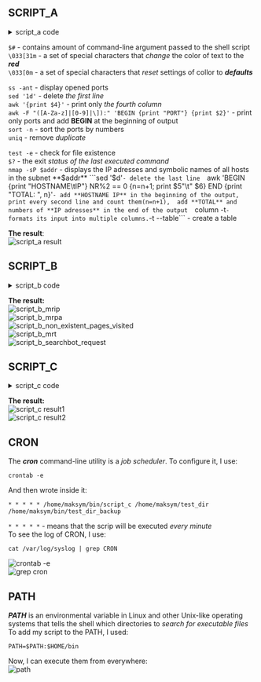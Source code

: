 SCRIPT_A
---------

<details><summary>script_a code</summary>

```
#!/bin/bash

function find_open_ports() {
        ss -ant | sed '1d' | awk '{print $4}' | awk -F "([A-Za-z]|[0-9]|\]):" 'BEGIN {print "PORT"} {print $2}' | sort -n | uniq
}

function check_install_nmap() {
        test -e /usr/bin/nmap
        if [ "$?" == "false" ]
        then
                echo "nmap is NOT installed. Start installind"
                sudo apt install nmap
        fi
}

function find_ip() {
        addr=$1
        nmap -sP $addr | sed '$d' | awk 'BEGIN {print "HOSTNAME\tIP"} NR%2 == 0 {n=n+1; print $5"\t" $6} END {print "TOTAL: ", n}' | column -t
}


if [ "$#" == "0" ]
then
        echo -e "\033[31m$0""\033[0m has 2 keys:"
        echo "The --all key displays the IP adresses and symblic names of all hosts in the current subnet"
        echo "The --target key displays a list of open system TCP ports"
elif [ "$1" == "--all" ]
then
        echo -e "\033[32mNext ports are opened:\033[0m"
        find_open_ports
elif [ "$1" == "--target" ]
then
        check_install_nmap
        echo -e "\033[32mThey are such hosts in the network:\033[0m"
        find_ip $2
else
        echo -e "There is\033[31m no \033[0m$1 key"
fi

exit 0
```

-------

</details>

```$#``` - contains amount of command-line argument passed to the shell script  
```\033[31m``` - a set of special characters that *change* the color of text to the ***red***  
```\033[0m``` - a set of special characters that *reset* settings of collor to ***defaults*** 
   
```ss -ant``` - display opened ports  
```sed '1d'``` - delete *the first line*  
```awk '{print $4}'``` - print only *the fourth column*  
```awk -F "([A-Za-z]|[0-9]|\]):" 'BEGIN {print "PORT"} {print $2}'``` - print only ports and add **BEGIN** at the beginning of output  
```sort -n``` - sort the ports by numbers  
```uniq``` - remove *duplicate*  
  
```test -e``` - check for file existence  
```$?``` - the exit *status of the last executed command*  
```nmap -sP $addr``` - displays the IP adresses and symbolic names of all hosts in the subnet **$addr**  
```sed '$d'``` - delete the last line  
```awk 'BEGIN {print "HOSTNAME\tIP"} NR%2 == 0 {n=n+1; print $5"\t" $6} END {print "TOTAL: ", n}'``` - add **HOSTNAME IP** in the beginning of the output, 
print every second line and count them(n=n+1),  add **TOTAL** and numbers of **IP adresses** in the end of the output  
```column -t``` - formats its input into multiple columns. ```-t --table``` - create a table  
  
**The result**:  
![script_a result](screenshots/script_a_result.png)

SCRIPT_B
---------

<details><summary>script_b code</summary>

```
#!/bin/bash

function mrip() {
	if [ -z $2 ]
	then
		cat $1 | awk '{print $1}' | sort | uniq -c | sort -nr |  awk 'BEGIN {print "\033[32mNN IP COUNT\033[0m"} {print FNR, $2, $1}' | column -t
	else
		cat $1 | awk '{print $1}' | sort | uniq -c | sort -nr | head -n $2 | awk 'BEGIN {print "\033[32mNN IP COUNT\033[0m"} {print FNR, $2, $1}' | column -t 
	fi
}

function mrpa() {
	if [ -z $2 ]
	then
		cat $1 | awk '{print $7}' | sort | uniq -c | sort -nr | awk 'BEGIN {print "\033[32mNN PAGE COUNT\033[0m"} {print FNR, $2, $1}' | column -t
	else
		cat $1 | awk '{print $7}' | sort | uniq -c | sort -nr | head -n $2 | awk 'BEGIN {print "\033[32mNN PAGE COUNT\033[0m"} {print FNR, $2, $1}' | column -t
	fi
}

function non_existent_pages_visited() {
        if [ -z $2 ]
        then
                cat $1 | grep error | awk '{print $1 $7}' | awk -F "/" '{print $1"\t"$2}' | sort | uniq -c | sort -nr | awk 'BEGIN {print "\033[32mNN IP ERROR COUNT\033[0m"} {print FNR, $2, $3, $1}' | column -t
        else
                cat $1 | grep error | awk '{print $1 $7}' | awk -F "/" '{print $1"\t"$2}' | sort | uniq -c | sort -nr | head -n $2 | awk 'BEGIN {print "\033[32mNN IP ERROR COUNT\033[0m"} {print FNR, $2, $3, $1}' | column -t
        fi
}

function mrt() {
	if [ -z $2 ]
        then
                cat $1 | awk '{print $4"]"}' | sort | uniq -c | sort -nr | awk 'BEGIN {print "\033[32mNN TIME COUNT\033[0m"} {print FNR, $2, $1}' | column -t
        else
		cat $1 | awk '{print $4"]"}' | sort | uniq -c | sort -nr | head -n $2 | awk 'BEGIN {print "\033[32mNN TIME COUNT\033[0m"} {print FNR, $2, $1}' | column -t        
	fi
}

function search_bot_request() {
	if [ -z $2 ]
        then
                cat $1 | grep bot | awk -F "\"" '{print $6}' | awk -F "//" '{print $2}' | awk 'NF' | awk -F ")" '{print $1}'  | sort | uniq -c | sort -nr | awk 'BEGIN {print "\033[32mNN BOT COUNT\033[0m"} {print FNR, $2, $1}' | column -t
        else
                cat $1 | grep bot | awk -F "\"" '{print $6}' | awk -F "//" '{print $2}' | awk 'NF' | awk -F ")" '{print $1}'  | sort | uniq -c | sort -nr | head -n $2 | awk 'BEGIN {print "\033[32mNN BOT COUNT\033[0m"} {print FNR, $2, $1}' | column -t
	fi
}

if [ "$#" == "0" ]
then
	echo -e "\033[31m$0""\033[0m has 5 keys:"
	echo "The --mrip the most requested IP adresses"
        echo "The --mrpa the most requested pages"
	echo "The --non-existent-pages-visited IP adresses that got error"
	echo "The --mrt the time site was most requested"
	echo "The --searchbot-request what searchbots requested the site"
	exit 0
elif [ -z $2 ]
then
        echo -e "ERROR. You have to choose an apache_log"
        exit 1
else
	log_name=$2
	search_size=$3
fi

case $1 in
	--mrip) mrip $log_name $search_size;;
        --mrpa) mrpa $log_name $search_size;;
        --non-existent-pages-visited) non_existent_pages_visited $log_name $search_size;;
	--mrt) mrt $log_name $search_size;;
        --search-bot-request) search_bot_request $log_name $search_size;;
	*) echo -e "There is\033[31m no \033[0m$1 key"
esac
exit 0
```
-------

</details>


**The result:**  
![script_b_mrip](screenshots/script_b_mrip.png)  
![script_b_mrpa ](screenshots/script_b_mrpa.png)  
![script_b_non_existent_pages_visited](screenshots/script_b_non_existent_pages_visited.png)  
![script_b_mrt](screenshots/script_b_mrt.png)  
![script_b_searchbot_request](screenshots/script_b_searchbot_request.png)  

SCRIPT_C
---------


<details><summary>script_c code</summary>

```
#!/bin/bash

function destination_copy_skip_remove() {
	#copy_skip
	for file in $(find $1 -printf "%P\n")
	do 
	if [ ! -a $2/$file ]
	then 
	  if [ $1/$file -nt $2/$file ]
	  then 
	  	echo $3 $file COPY
	    cp -r $1/$file $2/$file
	  else
	  	echo $3 $file SKIP
	  fi
	else
		echo $3 $file COPY
	  cp -r $1/$file $2/$file
	fi
	done
	#delete
	for file in $(find $2 -printf "%P\n")
    do 
    if [[ (( -a $2/$file) && (! -a $1/$file)) && ( "$file" != "backup_log" ) ]]
    then 
        echo $3 $file DELETE
    	rm -r "$2/$file"
    fi
    done
}

if [[ "$#" == "0" || "$#" == "1" ]]
then
	echo -e "\033[31m$0\033[0m has to take \033[31m2 parameters:\033[0m source, destination"
	exit 1
fi

if [ ! -d "$1" ]
then 
	echo -e "ERROR.The source does not exist!"
	exit 1
elif [ ! -d "$2" ]
then 
	echo -e "The destination does not exist. Trying to create."
	mkdir "$2"
	if [ ! "$?" == "true" ]
	then
		echo -e "\033[32mThe destination was created\033[0m"
	else
		echo -e "\033[31mThe destination was not created!\033[0m"
		exit 1
	fi
fi	

source=$1
destination=$2
dt=$(date '+%d.%m.%Y/%H:%M:%S');

destination_copy_skip_remove $source $destination $dt | awk 'BEGIN {print "\033[32mDATE FILE STATUS\033[0m"} {print $0} END {print "\033[32mDONE\033[0m"}' | column -t | tee -a $destination/backup_log
```
-------

</details>

**The result:**  
![script_c result1](screenshots/script_c_result1.png)  
![script_c result2](screenshots/script_c_result2.png)  


CRON
---------
The ***cron*** command-line utility is a *job scheduler*.
To configure it, I use:
```
crontab -e
```
And then wrote inside it:
```
* * * * * /home/maksym/bin/script_c /home/maksym/test_dir /home/maksym/bin/test_dir_backup
```
```* * * * *``` - means that the scrip will be executed *every minute*  
To see the log of CRON, I use:
```
cat /var/log/syslog | grep CRON
```

![crontab -e](screenshots/crontab_e.png)  
![grep cron](screenshots/grep_cron.png) 

PATH
---------

***PATH*** is an environmental variable in Linux and other Unix-like operating systems that tells the shell which directories to *search for executable files*  
To add my script to the PATH, I used:
```
PATH=$PATH:$HOME/bin
```
Now, I can execute them from everywhere:  
![path](screenshots/path.png) 


